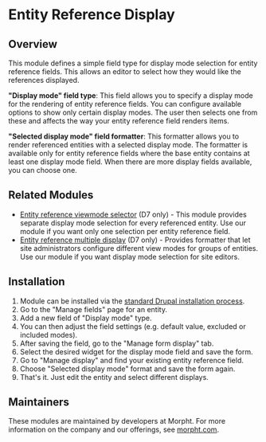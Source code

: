 # Entity Reference Display

## Overview

This module defines a simple field type for display mode selection for entity
reference fields. This allows an editor to select how they would like the
references displayed.

**"Display mode" field type**: This field allows you to specify a display mode
for the rendering of entity reference fields. You can configure available
options to show only certain display modes. The user then selects one from these
and affects the way your entity reference field renders items.

**"Selected display mode" field formatter**: This formatter allows you to render
referenced entities with a selected display mode. The formatter is available
only for entity reference fields where the base entity contains at least one
display mode field. When there are more display fields available, you can choose
one.

## Related Modules

- [Entity reference viewmode selector](http://drupal.org/project/er_viewmode)
(D7 only) - This module provides separate display mode selection for every
referenced entity. Use our module if you want only one selection per entity
reference field.
- [Entity reference multiple display](http://drupal.org/project/entityreference_multiple)
(D7 only) - Provides formatter that let site administrators configure different
view modes for groups of entities. Use our module if you want display mode
selection for site editors.

## Installation

1. Module can be installed via the
[standard Drupal installation process](http://drupal.org/node/1897420).
2. Go to the "Manage fields" page for an entity.
3. Add a new field of "Display mode" type.
4. You can then adjust the field settings (e.g. default value, excluded or
included modes).
5. After saving the field, go to the "Manage form display" tab.
6. Select the desired widget for the display mode field and save the form.
7. Go to "Manage display" and find your existing entity reference field.
8. Choose "Selected display mode" format and save the form again.
9. That's it. Just edit the entity and select different displays.

## Maintainers

These modules are maintained by developers at Morpht. For more information on
the company and our offerings, see [morpht.com](http://morpht.com/).

